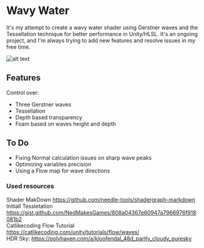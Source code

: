 # Wavy Water

It's my attempt to create a wavy water shader using Gerstner waves and the Tessellation technique for better performance in Unity/HLSL. It's an ongoing project, and I'm always trying to add new features and resolve issues in my free time.

![alt text](https://github.com/ahmaderfani12/Wavy-water/blob/main/Images/preview1.gif)

## Features
Control over:
- Three Gerstner waves
- Tessellation
- Depth based transparency
- Foam based on waves height and depth

## To Do
- Fixing Normal calculation issues on sharp wave peaks
- Optimizing variables precision
- Using a Flow map for wave directions

### Used resources
Shader MakDown https://github.com/needle-tools/shadergraph-markdown
<br/>
Initiall Tessletation https://gist.github.com/NedMakesGames/808a04367e60947a7966976f918081b2
<br/>
Catlikecoding Flow Tutorial https://catlikecoding.com/unity/tutorials/flow/waves/
<br/>
HDR Sky: https://polyhaven.com/a/kloofendal_48d_partly_cloudy_puresky

